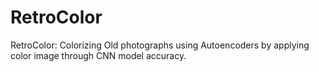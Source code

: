 # RetroColor
RetroColor: Colorizing Old photographs using Autoencoders by applying color image through CNN model accuracy.
